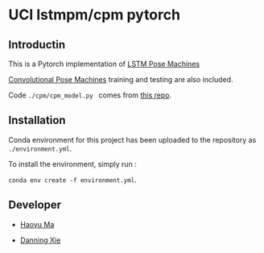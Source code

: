 # UCI lstmpm/cpm pytorch



## Introductin

This is a Pytorch implementation of [ LSTM Pose Machines](https://arxiv.org/pdf/1712.06316.pdf)

 [Convolutional Pose Machines](https://arxiv.org/pdf/1602.00134.pdf) training and testing are also included.

Code `./cpm/cpm_model.py ` comes from [this repo](https://github.com/JindongJiang/WeightedLoss_Convolutional_Pose_Machines_PyTorch).


## Installation

Conda environment for this project has been uploaded to the repository as `./environment.yml`.

To install the environment, simply run :

`conda env create -f environment.yml`.


## Developer

- [Haoyu Ma](https://github.com/HowieMa)

- [Danning Xie](https://github.com/DNXie)



